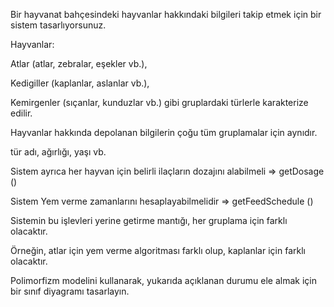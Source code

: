 Bir hayvanat bahçesindeki hayvanlar hakkındaki bilgileri takip etmek için bir sistem tasarlıyorsunuz.

Hayvanlar:

Atlar (atlar, zebralar, eşekler vb.),

Kedigiller (kaplanlar, aslanlar vb.),

Kemirgenler (sıçanlar, kunduzlar vb.) gibi gruplardaki türlerle karakterize edilir.

Hayvanlar hakkında depolanan bilgilerin çoğu tüm gruplamalar için aynıdır.

tür adı, ağırlığı, yaşı vb.

Sistem ayrıca her hayvan için belirli ilaçların dozajını alabilmeli => getDosage ()

Sistem Yem verme zamanlarını hesaplayabilmelidir => getFeedSchedule ()

Sistemin bu işlevleri yerine getirme mantığı, her gruplama için farklı olacaktır. 

Örneğin, atlar için yem verme algoritması farklı olup, kaplanlar için farklı olacaktır.

Polimorfizm modelini kullanarak, yukarıda açıklanan durumu ele almak için bir sınıf diyagramı tasarlayın.